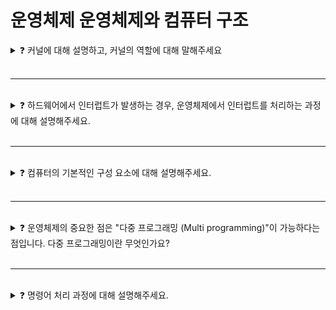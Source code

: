 # 운영체제 운영체제와 컴퓨터 구조

<details>

<summary>❓ 커널에 대해 설명하고, 커널의 역할에 대해 말해주세요</summary>

### ❓ 커널에 대해 설명하고, 커널의 역할에 대해 말해주세요

<img src="https://github.com/Shortudy-10th/tech-for-developer/assets/64778589/014bb48b-7f3a-4f8f-97c9-b65b519b8e10" width="380">

* 커널은 운영체제의 핵심요소 중 하나이다.
* 항상 메모리에 올라와 있다.
* 하드웨어와 응용 프로그램 간 인터페이스 역할을 한다.
* 컴퓨터 시스템의 모든 활동과 자원을 관리하는 일을 한다.
<br></br>

### ❓ 커널의 구성에 대해 말해주세요.
  |커널||
  |:---:|:---|
  |단일형 구조 커널(Monolithic Architecture)|- 초창기 운영체제의 구조 <br> - 커널의 핵심 기능을 구현하는 모듈의 구분 없이 하나로 구성 <br> - 모듈 간 통신 비용이 줄어듦 <br> - 버그나 오류 처리 어려움, 이식성 낮음|
  |계층형 구조 커널(Layered Architecture)|- 비슷한 기능을 가진 모듈을 묶어 하나의 계층으로 만듦 <br> - 계층 간 통신을 통해 운영체제 구현 <br> - 버그나 오류 처리, 디버깅하기 더 쉬움|
  |마이크로 구조 커널(Micro Architecture)|- 운영체제의 가장 기본적인 기능만 제공 <br> - 모듈은 세분화되어 존재하며, 모듈 간 정보 교환은 프로세스 간 통신을 통해 이루어짐|

**커널은 어떻게 기능을 구현하는지에 따라 종류가 다르다.**

</details>

<br>

---

</br>

<details>

<summary>❓ 하드웨어에서 인터럽트가 발생하는 경우, 운영체제에서 인터럽트를 처리하는 과정에 대해 설명해주세요.</summary>

## 인터럽트
인터럽트란 마이크로프로세서(CPU)가 프로그램을 실행하고 있을 때, 입출력 요구 등 어떤 이벤트가 발생하여 실행 중인 작업을 멈추고, 운영체제가 그 이벤트를 처리하도록 돕는 것이다.

→ 인터럽트는 운영체제에서 가장 중요한 작업 중 하나로, 특별한 작업을 필요로 하거나 시스템 상태 변화에 빠르게 대응할 수 있는 매커니즘을 제공한다.

## 인터럽트의 종류
![image](https://github.com/Shortudy-10th/tech-for-developer/assets/70586307/803df1ef-5e58-4f11-8a80-fd7b5b528355)

* 하드웨어 인터럽트
  * 하드웨어 장치(키보드, 마우스)나 Timer 등에서 발생
  * 인터럽트가 시스템 버스를 통해 전달된다.
* 소프트웨어 인터럽트
  * system call로써 구현된다.
  * 인터럽트 요청 신호에 따라 수행하는 루틴이 인터럽트 처리 프로그램, 즉 ISR 인터럽트 서비스 루틴이다.
  * 프로그램이 돌다가 인터럽트 발생 시 발생 전에 실행 중인 그 정보를 저장하고 있어야(스택 영역에) 다음에 다시 돌아와서 이전 프로그램을 실행할 수 있다.
 
## 인터럽트 처리 과정
![image](https://github.com/Shortudy-10th/tech-for-developer/assets/70586307/a72129ef-b923-47ee-a1cb-b9483156fa97)
1. 명령어 실행단계를 마칠 때마다 cpu는 반복적으로 인터럽트 요청이 있는지 확인한다.
2. 인터럽트가 발생하면, 현재 진행 중인 기계어 코드를 완료한다.
3. CPU의 특수레지스터 중, 하이로인터럽트 마스크 비트를 보고 마스크 되면 인터럽트를 무시한다.
4. 인터럽트 벡터를 읽고, ISR(인터럽트 서비스 루틴, 인터럽트 핸들러)주소값을 얻는다.
5. ISR로 점프 한다. 이때 PC(Program Counter, IP) 값은 자동 대피 저장이다.
6. 현재 진행중인 프로그램의 레지스터를 대피하고 해당 코드를 실행한다.
7. 해당 일을 다 처리하면, 대피시킨 레지스터를 복원한다.
8. ISR의 끝에 IRET 명령어에 의해 인터럽트가 해제된다.
9. IRET 명령어가 실행되면, 대피시킨 PC 값을 복원하여 이전 실행 위치로 복원한다.

* 보통 ISR로 들어가면서 CPU코어의 인터럽트 마스크 비트를 자동 설정하고 시작되기 때문에 다른 인터럽트 처리는 대기 상태로 되는 경우가 일반적이다.
* 따라서 ISR 내에서 다른 인터럽트를 처리하고 싶을 경우 이 마스크 비트를 해제 해야 함

<details>
<summary>❓️ polling vs interrupt</summary>
<img src=https://github.com/Shortudy-10th/tech-for-developer/assets/70586307/00e4e67f-fc19-4b45-84a8-4c7b8173a822>

### Polling
폴링은 컴퓨터 프로그램이나 장치가 주기적으로 또는 규칙적으로 **어떤 상태나 조건의 변화를 지속적으로 감지하고 확인**하는 방식을 말한다.
상태가 변화할 때까지 계속해서 확인하고, 이벤트가 발생하면 그 때 처리된다.

## vs interrupt
폴링은 주기적으로 상태를 체크하며 이벤트를 확인하는 방법이고,
인터럽트는 이벤트가 발생할 때만 처리되는 실시간 응답과 같다.

예시를 들면 폴링은 누가 왔는지 계속 문을 열어보면서 확인하는 방법이고,
인터럽트는 벨이 띵 울리면 그때서야 문을 여는 방법이다.
</details>
</details>

<br>

---

</br>


<details>
<summary> ❓️ 컴퓨터의 기본적인 구성 요소에 대해 설명해주세요. </summary>
  
### ❓️ 컴퓨터의 기본적인 구성 요소에 대해 설명해주세요.

<img src =https://github.com/Shortudy-10th/tech-for-developer/assets/70586307/79f631bc-c60c-4a58-8135-0398f198ebe5>

## CPU
* 프로그램을 실행하고 데이터를 처리하는 기능을 수행한다.
* 연산 장치와 제어 장치로 구성된다.
* 컴퓨터의 핵심적인 장치이다.

## Memory
* 작업에 필요한 프로그램과 수치, 명령, 자료 등의 데이터를 기억하는 기억 장치이다.
* RAM과 ROM으로 구성되며, 데이터와 명령어를 임시로 저장한다.

## I/O device
* 키보드, 마우스, 모니터 등과 같은 외부 장치와의 통신을 담당한다.
* 처리한 결과를 사용자가 원하는 형태로 보여준다.
  
## 메인 보드
* CPU와 메모리 등 다양한 부품을 버스라는 가는 선으로 연결한 커다란 판이다.

</details>

<br>

---

</br>

<details>
<summary> ❓️ 운영체제의 중요한 점은 "다중 프로그래밍 (Multi programming)"이 가능하다는 점입니다. 다중 프로그래밍이란 무엇인가요? </summary>

### ❓️ 운영체제의 중요한 점은 "다중 프로그래밍 (Multi programming)"이 가능하다는 점입니다. 다중 프로그래밍이란 무엇인가요?

<img src = https://github.com/Shortudy-10th/tech-for-developer/assets/70586307/dae2136f-c027-4b7f-9560-199abed4411b >

* 컴퓨터 시스템의 운영 방식 중 하나로, 여러 개의 프로세스가 동시에 메모리에 적재되어 실행되는 방식이다.
* 일괄 처리 시스템과 달리 입출력 장치가 일을 하는 동안 cpu가 쉬는 것이 아니라 다른 프로그램에 대해서 일을 계속 하기 때문에 cpu 사용 효율이 증가한다.
* 시스템 자원을 효율적으로 분배하고 관리할 수 있어서, 오늘날 대부분의 운영체제에서 표준 기능으로 구현되어 있다.
  
<br></br>

<details>
<summary>❓️ 다중 프로그래밍이 사용되는 현대 컴퓨터 시스템의 대표적인 예시는 어떤 것들이 있나요? </summary>

<br></br>
1. 개인 컴퓨터 및 노트북
 - 사용자가 여러 개의 응용 프로그램을 동시에 실행하거나 여러 탭 또는 창에서 다양한 작업을 수행할 수 있도록 운영체제가 이러한 작업들을 조율하여 빠르게 전환하며 다중 프로그래밍의 이점을 활용합니다.

2. 서버 및 데이터 센터
 - 여러 클라이언트의 요청을 동시에 처리할 수 있게 웹 서버, DB 서버, 클라우드 컴퓨팅 환경 등에서 다수의 프로세스가 동시에 실행되어 다양한 작업을 처리하며 시스템의 자원 활용도를 최대화합니다.

3. 스마트폰 및 태블릿
 - 스마트폰과 태블릿은 다중 프로그래밍을 활용하여 사용자가 다양한 애플리케이션을 백그라운드에서 실행할 수 있도록 합니다. 
 메시지 앱, 이메일 앱, 브라우저, 음악 앱 등 여러 개의 애플리케이션을 동시에 관리하여 사용자 경험을 향상시킵니다.


이 외에도 거의 모든 컴퓨팅 환경에서 다중 프로그래밍이 적용되어 시스템의 효율성을 향상 시키고 여러 작업을 동시에 처리할 수 있도록 도와줍니다.
<br></br>

</details>

<details>
<summary> ❓️ 일괄 처리 시스템 (batch processing), 시분할 시스템 (time sharing, multitasking), 다중 프로세서 시스템 (multi processor system) </summary>
  
## 일괄 처리 시스템 (batch processing)
  * 문자 그대로 비슷한 작업들을 모아서 일괄 처리 하는 시스템이다.
  * 입출력 장치의 속도가 느려서 cpu가 일을 쉬는 경우가 많았다.

## 시분할 시스템 (time sharing, multitasking) 
* 분할 시스템은 또 다른 말로 멀티태스킹 이라고도 한다.
* 시분할 시스템은 이름 그대로 특정 시간을 정해서 그 시간이 지나면 무조건 다음 작업을 실행하는 방식이다.
* 이 시간이 매우 짧기 때문에 사용자와 컴퓨터는 상호작용을 할 수 있어서 대화식 컴퓨터 시스템 (interactive computer system)이라고 한다.
* 여러 사용자가 동시에 컴퓨터를 사용할 수 있는데 이 때문에 주기억장치의 용량이 부족할 수 있다. 그래서 가상 메모리를 사용한다.

## 다중 프로세서 시스템 (multi processor system)
* 여러 개의 프로세서가 메모리, 클럭 등을 공유하여 사용하는 시스템이다.
* 여러 개의 프로세서를 다중 프로세서 시스템을 사용하는 것이 여러 개의 단일 프로세서 시스템을 사용하는 것보다 저렴하고 신뢰도가 높다고 한다.
  
</details>
</details>

<br>

---

</br>

<details>
<summary> ❓️ 명령어 처리 과정에 대해 설명해주세요. </summary>

### ❓️ 명령어 처리 과정에 대해 설명해주세요.
<br></br>
<img src = https://github.com/Shortudy-10th/tech-for-developer/assets/70586307/8e9fda39-e794-4ad1-abc8-b2a20ed3f6a0 >
<br></br>

⚠️ 이러한 명령어 처리 과정은 컴퓨터 시스템의 핵심 동작이며, CPU의 구조와 아키텍처, 운영체제의 역할에 따라 상세 내용이 달라질 수 있다.


## 1. 프로그램 로드(Load)
사용자 또는 응용 프로그램이 실행할 프로그램이나 명령어들이 메모리에 로드된다. 이때 운영체제는 프로그램의 실행 시작 주소를 알고 있어야 한다.
## 2. 명령어 가져오기 (Fetch)
프로그램 카운터(Program Counter, PC)에 저장된 주소로부터 다음 실행할 명령어를 메모리에서 가져온다.
프로그램 카운터는 현재 실행 중인 명령어의 주소를 가리킨다.
명령어가 "JUMP" 경우, PC는 새로운 값이다.
## 3. 명령어 해석 (Decode)
가져온 명령어는 명령어 레지스터(Instruction Register, IR)에 저장되며, CPU는 이 명령어를 해석한다.
명령어는 어떤 작업을 수행해야 하는지, 어떤 레지스터나 메모리 위치를 사용해야 하는지 등의 정보를 담고 있다.
연산자의 유형에 따라 피연산자 필드를 적절히 나눈다.
## 4. 피연산자 획득 (Fetch Operands)
명령어의 실행에 필요한 피연산자(데이터)를 메모리에서 가져오거나 레지스터에서 읽어온다.
이 단계에서 메모리 접근이 필요한 경우 캐시 메모리 등을 통해 효율적인 데이터 접근을 시도한다.
## 5. 연산 수행 (Execute)
명령어에 지정된 연산을 수행한다.
이 단계에서 CPU는 레지스터를 사용한다.
레지스터 IR의 비트열에 해당하는 신호를 연산장치에 제공하고, 범용 레지스터나 주기억장치에 보내서 기계어 명령어를 수행한다.
## 6. 결과 저장 (Write Back)
연산의 결과를 레지스터나 메모리에 저장한다.
이 단계에서 연산 결과가 다음 명령어나 응용 프로그램에서 사용될 수 있도록 준비된다.
## 7. 프로그램 카운터 갱신 (Update Program Counter)
다음에 실행할 명령어를 가리키는 프로그램 카운터(PC)를 업데이트하여 다음 명령어의 주소로 이동한다.
이를 통해 다음 명령어를 가져와서 처리하게 된다.

</details>
